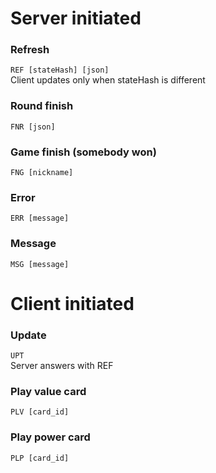 # Server initiated
### Refresh
`REF [stateHash] [json]` \
Client updates only when stateHash is different
### Round finish
`FNR [json]`
### Game finish (somebody won)
`FNG [nickname]`
### Error
`ERR [message]`

### Message

`MSG [message]`

# Client initiated
### Update
`UPT` \
Server answers with REF

### Play value card
`PLV [card_id]`

### Play power card
`PLP [card_id]`